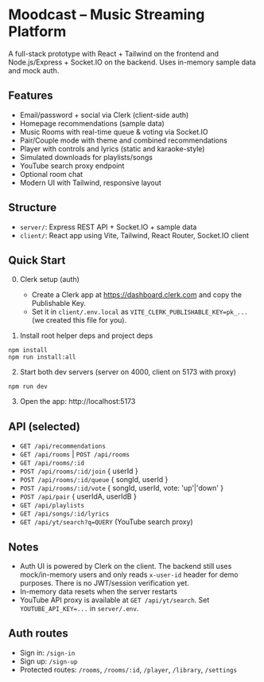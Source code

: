 # Moodcast – Music Streaming Platform

A full-stack prototype with React + Tailwind on the frontend and Node.js/Express + Socket.IO on the backend. Uses in-memory sample data and mock auth.

## Features
- Email/password + social via Clerk (client-side auth)
- Homepage recommendations (sample data)
- Music Rooms with real-time queue & voting via Socket.IO
- Pair/Couple mode with theme and combined recommendations
- Player with controls and lyrics (static and karaoke-style)
- Simulated downloads for playlists/songs
- YouTube search proxy endpoint
- Optional room chat
- Modern UI with Tailwind, responsive layout

## Structure
- `server/`: Express REST API + Socket.IO + sample data
- `client/`: React app using Vite, Tailwind, React Router, Socket.IO client

## Quick Start
0) Clerk setup (auth)
   - Create a Clerk app at https://dashboard.clerk.com and copy the Publishable Key.
   - Set it in `client/.env.local` as `VITE_CLERK_PUBLISHABLE_KEY=pk_...` (we created this file for you).

1) Install root helper deps and project deps
```
npm install
npm run install:all
```

2) Start both dev servers (server on 4000, client on 5173 with proxy)
```
npm run dev
```

3) Open the app: http://localhost:5173

## API (selected)
- `GET /api/recommendations`
- `GET /api/rooms` | `POST /api/rooms`
- `GET /api/rooms/:id`
- `POST /api/rooms/:id/join` { userId }
- `POST /api/rooms/:id/queue` { songId, userId }
- `POST /api/rooms/:id/vote` { songId, userId, vote: 'up'|'down' }
- `POST /api/pair` { userIdA, userIdB }
- `GET /api/playlists`
- `GET /api/songs/:id/lyrics`
- `GET /api/yt/search?q=QUERY` (YouTube search proxy)

## Notes
- Auth UI is powered by Clerk on the client. The backend still uses mock/in-memory users and only reads `x-user-id` header for demo purposes. There is no JWT/session verification yet.
- In-memory data resets when the server restarts
- YouTube API proxy is available at `GET /api/yt/search`. Set `YOUTUBE_API_KEY=...` in `server/.env`.

## Auth routes
- Sign in: `/sign-in`
- Sign up: `/sign-up`
- Protected routes: `/rooms`, `/rooms/:id`, `/player`, `/library`, `/settings`

